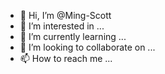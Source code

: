 - 👋 Hi, I’m @Ming-Scott
- 👀 I’m interested in ...
- 🌱 I’m currently learning ...
- 💞️ I’m looking to collaborate on ...
- 📫 How to reach me ...

<!---
Ming-Scott/Ming-Scott is a ✨ special ✨ repository because its `README.md` (this file) appears on your GitHub profile.
You can click the Preview link to take a look at your changes.
--->
